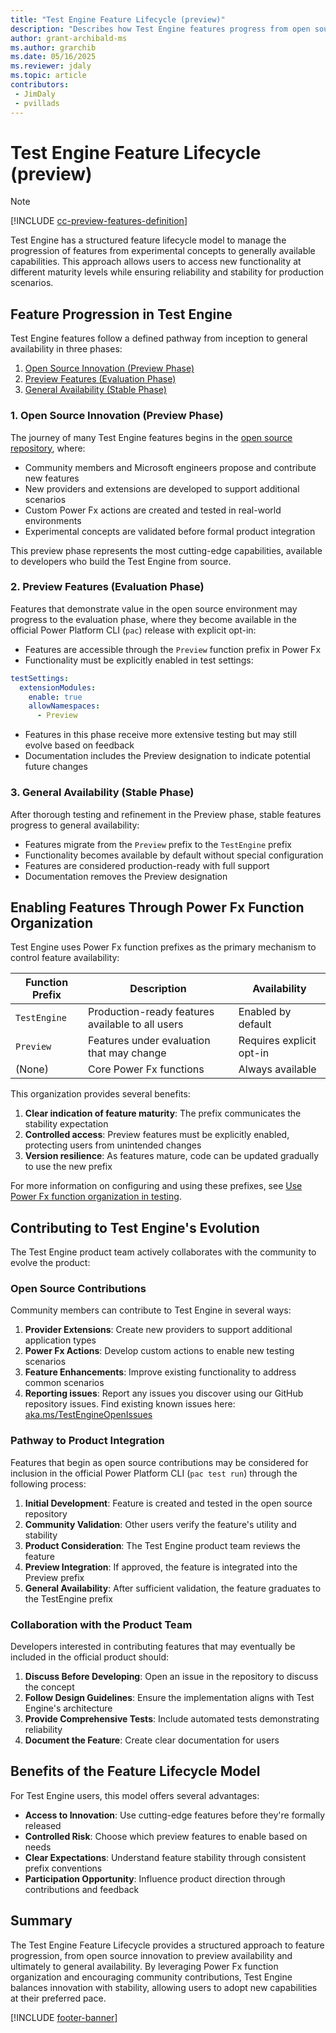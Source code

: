 ```yaml
---
title: "Test Engine Feature Lifecycle (preview)"
description: "Describes how Test Engine features progress from open source to preview to general availability"
author: grant-archibald-ms
ms.author: grarchib
ms.date: 05/16/2025
ms.reviewer: jdaly
ms.topic: article
contributors:
 - JimDaly
 - pvillads
---
```


# Test Engine Feature Lifecycle (preview)

> [!NOTE]
> [!INCLUDE [cc-preview-features-definition](../includes/cc-preview-features-definition.md)]

Test Engine has a structured feature lifecycle model to manage the progression of features from experimental concepts to generally available capabilities. This approach allows users to access new functionality at different maturity levels while ensuring reliability and stability for production scenarios.

## Feature Progression in Test Engine

Test Engine features follow a defined pathway from inception to general availability in three phases:

1. [Open Source Innovation (Preview Phase)](#1-open-source-innovation-preview-phase)
1. [Preview Features (Evaluation Phase)](#2-preview-features-evaluation-phase)
1. [General Availability (Stable Phase)](#3-general-availability-stable-phase)

### 1. Open Source Innovation (Preview Phase)

The journey of many Test Engine features begins in the [open source repository](https://github.com/microsoft/PowerApps-TestEngine), where:

- Community members and Microsoft engineers propose and contribute new features
- New providers and extensions are developed to support additional scenarios
- Custom Power Fx actions are created and tested in real-world environments
- Experimental concepts are validated before formal product integration

This preview phase represents the most cutting-edge capabilities, available to developers who build the Test Engine from source.

### 2. Preview Features (Evaluation Phase)

Features that demonstrate value in the open source environment may progress to the evaluation phase, where they become available in the official Power Platform CLI (`pac`) release with explicit opt-in:

- Features are accessible through the `Preview` function prefix in Power Fx
- Functionality must be explicitly enabled in test settings:

```yaml
testSettings:
  extensionModules:
    enable: true
    allowNamespaces:
      - Preview
```

- Features in this phase receive more extensive testing but may still evolve based on feedback
- Documentation includes the Preview designation to indicate potential future changes

### 3. General Availability (Stable Phase)

After thorough testing and refinement in the Preview phase, stable features progress to general availability:

- Features migrate from the `Preview` prefix to the `TestEngine` prefix
- Functionality becomes available by default without special configuration
- Features are considered production-ready with full support
- Documentation removes the Preview designation

## Enabling Features Through Power Fx Function Organization

Test Engine uses Power Fx function prefixes as the primary mechanism to control feature availability:

| Function Prefix | Description | Availability |
|-----------|-------------|-------------|
| `TestEngine` | Production-ready features available to all users | Enabled by default |
| `Preview` | Features under evaluation that may change | Requires explicit opt-in |
| (None) | Core Power Fx functions | Always available |

This organization provides several benefits:

1. **Clear indication of feature maturity**: The prefix communicates the stability expectation
2. **Controlled access**: Preview features must be explicitly enabled, protecting users from unintended changes
3. **Version resilience**: As features mature, code can be updated gradually to use the new prefix

For more information on configuring and using these prefixes, see [Use Power Fx function organization in testing](./powerfx-namespaces.md).

## Contributing to Test Engine's Evolution

The Test Engine product team actively collaborates with the community to evolve the product:

### Open Source Contributions

Community members can contribute to Test Engine in several ways:

1. **Provider Extensions**: Create new providers to support additional application types
1. **Power Fx Actions**: Develop custom actions to enable new testing scenarios
1. **Feature Enhancements**: Improve existing functionality to address common scenarios
1. **Reporting issues**: Report any issues you discover using our GitHub repository issues. Find existing known issues here: [aka.ms/TestEngineOpenIssues](https://aka.ms/TestEngineOpenIssues)

### Pathway to Product Integration

Features that begin as open source contributions may be considered for inclusion in the official Power Platform CLI (`pac test run`) through the following process:

1. **Initial Development**: Feature is created and tested in the open source repository
2. **Community Validation**: Other users verify the feature's utility and stability
3. **Product Consideration**: The Test Engine product team reviews the feature
4. **Preview Integration**: If approved, the feature is integrated into the Preview prefix
5. **General Availability**: After sufficient validation, the feature graduates to the TestEngine prefix

### Collaboration with the Product Team

Developers interested in contributing features that may eventually be included in the official product should:

1. **Discuss Before Developing**: Open an issue in the repository to discuss the concept
2. **Follow Design Guidelines**: Ensure the implementation aligns with Test Engine's architecture
3. **Provide Comprehensive Tests**: Include automated tests demonstrating reliability
4. **Document the Feature**: Create clear documentation for users

## Benefits of the Feature Lifecycle Model

For Test Engine users, this model offers several advantages:

- **Access to Innovation**: Use cutting-edge features before they're formally released
- **Controlled Risk**: Choose which preview features to enable based on needs
- **Clear Expectations**: Understand feature stability through consistent prefix conventions
- **Participation Opportunity**: Influence product direction through contributions and feedback

## Summary

The Test Engine Feature Lifecycle provides a structured approach to feature progression, from open source innovation to preview availability and ultimately to general availability. By leveraging Power Fx function organization and encouraging community contributions, Test Engine balances innovation with stability, allowing users to adopt new capabilities at their preferred pace.

[!INCLUDE [footer-banner](../includes/footer-banner.md)]
